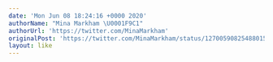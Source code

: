 ```yaml
---
date: 'Mon Jun 08 18:24:16 +0000 2020'
authorName: "Mina Markham \U0001F9C1"
authorUrl: 'https://twitter.com/MinaMarkham'
originalPost: 'https://twitter.com/MinaMarkham/status/1270059082548801536'
layout: like
---
```

